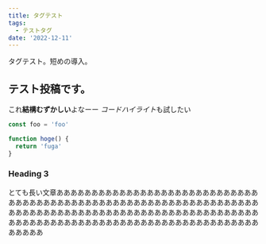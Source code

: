 ```yaml
---
title: タグテスト
tags: 
  - テストタグ
date: '2022-12-11'
---
```


タグテスト。短めの導入。

## テスト投稿です。

これ**結構むずかしい**よなーー
*コードハイライト*も試したい

```js
const foo = 'foo'

function hoge() {
  return 'fuga'
}
```

### Heading 3

とても長い文章ああああああああああああああああああああああああああああああああああああああああああああああああああああああああああああああああああああああああああああああああああああああああああああああああああああああああああああああああああああああああああああああああああああああああああああああ

